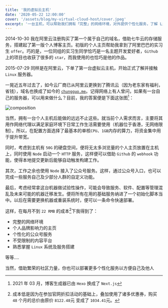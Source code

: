 ```yaml
---
title: '我的虚拟云主机'
date: '2020-05-22 12:00:00'
cover: '/assets/blog/my-virtual-cloud-host/cover.jpeg'
excerpt: '一台主机，可以帮助我们拥有「完整」的网络环境，对外提供个性化服务，了解 Linux 系统及服务搭建'
---
```



2014-10-30 我在阿里云注册购买了第一个属于自己的域名，借助七牛云的存储服务，搭建起了第一版个人博客主页。初版的个人主页帮助我拿到了阿里巴巴的实习生 `offer`。巧的是，一位同组的实习生同学恰巧是一名主题开发爱好者，`Github` 上的项目也收获了很多的 `star`，而我使用的也恰巧是他的作品。

2015-07-29 同样是在阿里云，下单了第一台虚拟云主机，开始正式了解并接触 `Linux` 服务器。

一晃近五年过去了，如今云厂商已从阿里云更换到了腾讯云（因为老东家有福利，省钱），域名也换成了如今的 [`chungguo.me`](https://chungguo.me)。记得网络上有人曾问，如果有一台自己的服务器，可以用来做什么？目前，我的答案便是下面这张图[^1]：

![composition](/assets/blog/my-virtual-cloud-host/composition.png)

当然，拥有一台个人主机后能做的远远不止这些。就当前个人需求而言，主要将其用作网络代理以满足家庭环境下日常工作生活需要使用（机器位于香港，无网络限制）。所以，在配置方面选择了最基本的单核`CPU`、`1GB`内存的算力，将资金集中用于提升带宽。

同时，考虑到主机有 `50G` 的硬盘空间，便将无太多浏览量的个人主页放置在主机上，同时使用 `Node` 启动一个 `HTTP` 服务，这样便可以借助 `Github` 的 `webhook` 功能，使得本地提交更新后能够自动触发构建工作。

其次，工作之余也使用 `Node` 接入了公众号服务。这样，通过公众号入口，也可以完成一些服务自己及少部分人群的自定义功能。

最后，考虑经常拿这台机器做试验性操作，可能会导致服务、软件、配置等管理混乱及未来可能的机器迁移发生。便将所有在用的基础服务纳进了一个初始化脚本当中。以后在需要更换机器或重装系统时，便可以一条命令快速部署。

这样，在每月不到 `22 RMB` 的成本[^2]下我得到了：

- 完整的网络环境
- 个人品牌影响力的主页
- 个性化的公众号服务
- 不受限制的内容平台
- 熟悉掌握 `Linux` 系统及服务搭建

等等....

当然，借助繁荣的社区力量，你也可以部署更多个性化服务以方便自己及他人

[^1]: 2021 年 03 月，博客生成器已由 `Hexo` 换成了 `Next.js`
[^2]: 成本低是因为在参加官网折扣活动的基础上，叠加使用了诸多优惠券，购买 `48` 个月的总价由原价 `8122.48`元 变成了 `1034.41`元。
